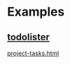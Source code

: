 
# Examples

## [todolister](https://github.com/wmelvin/todolister)

[project-tasks.html](examples/todolister/project-tasks.html)
